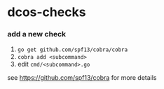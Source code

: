 # dcos-checks

### add a new check
1. `go get github.com/spf13/cobra/cobra`
2. `cobra add <subcommand>`
3. edit `cmd/<subcommand>.go`

see https://github.com/spf13/cobra for more details
